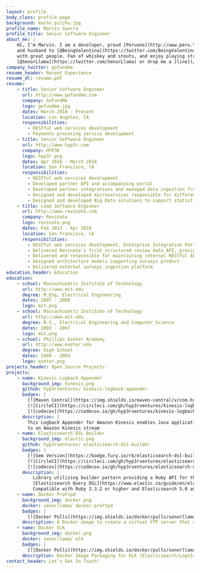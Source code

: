```yaml
---
layout: profile
body_class: profile-page
background: machu_picchu.jpg
profile_name: Marvin Guerra
profile_title: Senior Software Engineer
about_me: |
    Hi, I'm Marvin. I am a developer, proud [Peruano](http://www.peru.travel/en-us/), eternal student, amateur runner, 
    and husband to [@BeingValentina](https://twitter.com/BeingValentina). I work on things I love and surround myself 
    with great people. Fan of whiskey and stouts, and enjoy playing strategy board games. Follow me at 
    [@SenorLlama](https://twitter.com/SenorLlama) or drop me a [line](/#contact). 
company_twitter: gofundme
resume_header: Recent Experience
resume_dl: resume.pdf
resume:
    - title: Senior Software Engineer
      url: http://www.gofundme.com
      company: GoFundMe
      logo: gofundme.jpg
      dates: March 2018 - Present
      location: Los Angeles, CA
      responsibilities:
        - RESTful web services development
        - Payments procesing service development
    - title: Senior Software Engineer
      url: http://www.hyp3r.com
      company: HYP3R
      logo: hyp3r.png
      dates: Apr 2016 - March 2018
      location: San Francisco, CA
      responsibilities:
        - RESTful web services development
        - Developed partner API and accompanying portal
        - Developed partner integrations and managed data ingestion from partners
        - Designed and developed microservices responsible for different ETL processes using docker containers hosted on AWS container service
        - Designed and developed Big Data solutions to support statistical analysis and speed enhanced large queries using AWS Kinesis, AWS S3, AWS SQS, AWS Lambda, Redshift, and Elasticsearch
    - title: Lead Software Engineer
      url: http://www.revinate.com
      company: Revinate
      logo: revinate.png
      dates: Feb 2013 - Apr 2016
      location: San Francisco, CA
      responsibilities:
        - RESTful web services development, Enterprise Integration Patterns development using Spring Integration, MySQL, Mongo, Elasticsearch, RabbitMQ, Spring MVC, Jersey
        - Delivered Revinate's first structured review data API, providing access to hotel reviews from over 100 review sites and key-metrics (review counts, average ratings) and sentiment analysis
        - Delivered and responsible for maintaining internal RESTful API that supports Revinate's mobile applications and surveys product line
        - Designed architecture models supporting surveys product
        - Delivered external surveys ingestion platform
education_header: Education
education:
    - school: Massachusetts Institute of Technology
      url: http://www.mit.edu
      degree: M.Eng, Electrical Engineering
      dates: 2007 - 2008
      logo: mit.png
    - school: Massachusetts Institute of Technology
      url: http://www.mit.edu
      degree: B.S., Electrical Engineering and Computer Science
      dates: 2003 - 2007
      logo: mit.png
    - school: Phillips Exeter Academy
      url: http://www.exeter.edu
      degree: High School
      dates: 1999 - 2003
      logo: exeter.png
projects_header: Open Source Projects
projects:
    - name: Kinesis Logback Appender
      background_img: kinesis.png
      github: hyp3rventures/ kinesis-logback-appender
      badges: |
        [![Maven Central](https://img.shields.io/maven-central/v/com.hyp3r/kinesis-logback-appender.svg)](http://search.maven.org/#search%7Cgav%7C1%7Cg%3A%22com.hyp3r%22%20AND%20a%3A%22kinesis-logback-appender%22)&nbsp;&nbsp;
        [![CircleCI](https://circleci.com/gh/hyp3rventures/kinesis-logback-appender.svg?style=shield&circle-token=:circle-token)](https://circleci.com/gh/hyp3rventures/kinesis-logback-appender)&nbsp;&nbsp;
        [![codecov](https://codecov.io/gh/hyp3rventures/kinesis-logback-appender/branch/master/graph/badge.svg)](https://codecov.io/gh/hyp3rventures/kinesis-logback-appender)
      description: |
        This Logback Appender for Amazon Kinesis enables Java applications to send their logs in a structured format 
        to an Amazon Kinesis stream
    - name: Elasticsearch DSL Builder
      background_img: elastic.png
      github: hyp3rventures/ elasticsearch-dsl-builder
      badges: |
        [![Gem Version](https://badge.fury.io/rb/elasticsearch-dsl-builder.svg)](https://badge.fury.io/rb/elasticsearch-dsl-builder)&nbsp;&nbsp;
        [![CircleCI](https://circleci.com/gh/hyp3rventures/elasticsearch-dsl-builder.svg?style=shield&circle-token=:circle-token)](https://circleci.com/gh/hyp3rventures/elasticsearch-dsl-builder)&nbsp;&nbsp; 
        [![codecov](https://codecov.io/gh/hyp3rventures/elasticsearch-dsl-builder/branch/master/graph/badge.svg)](https://codecov.io/gh/hyp3rventures/elasticsearch-dsl-builder)
      description: |
          Library utilizing builder pattern providing a Ruby API for the 
          [Elasticsearch Query DSL](https://www.elastic.co/guide/en/elasticsearch/reference/current/query-dsl.html). 
          Compatible with Ruby 2.3.2 or higher and Elasticsearch 5.0 and higher
    - name: Docker ProFtpd
      background_img: docker.png
      docker: senorllama/ docker-proftpd
      badges: |
        [![Docker Pulls](https://img.shields.io/docker/pulls/senorllama/docker-proftpd.svg)](https://hub.docker.com/r/senorllama/docker-proftpd)
      description: A Docker image to create a virtual FTP server that uses an external database for user credentials
    - name: Docker ELK
      background_img: docker.png
      docker: senorllama/ elk
      badges: |
        [![Docker Pulls](https://img.shields.io/docker/pulls/senorllama/elk.svg)](https://hub.docker.com/r/senorllama/elk)
      description: Docker Image Packaging for ELK (Elasticsearch/Logstash/Kibana) stack
contact_header: Let's Get In Touch!
---
```

